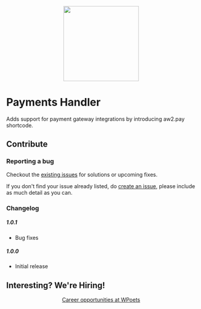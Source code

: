 <p align="center">
<a href="https://www.wpoets.com/" target="_blank"><img width="200"src="https://www.wpoets.com/wp-content/uploads/2018/05/WPoets-logo-1.svg"></a>
</p>

# Payments Handler
Adds support for payment gateway integrations by introducing aw2.pay shortcode.

## Contribute

### Reporting a bug

Checkout the [existing issues](https://github.com/WPoets/payments-handler/issues) for solutions or upcoming fixes. 

If you don't find your issue already listed, do [create an issue](https://github.com/WPoets/payments-handler/issues/new), please include as much detail as you can.


### Changelog  

##### 1.0.1  
* Bug fixes

##### 1.0.0  
* Initial release

## Interesting? We're Hiring!

<p align="center">
<a href="https://www.wpoets.com/careers/">Career opportunities at WPoets</a>
</p>